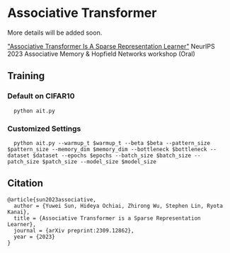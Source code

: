 # Associative Transformer
More details will be added soon.

["Associative Transformer Is A Sparse Representation Learner"](https://arxiv.org/abs/2309.12862)
NeurIPS 2023 Associative Memory & Hopfield Networks workshop (Oral)

## Training

### Default on CIFAR10
      python ait.py

### Customized Settings
      python ait.py --warmup_t $warmup_t --beta $beta --pattern_size $pattern_size --memory_dim $memory_dim --bottleneck $bottleneck --dataset $dataset --epochs $epochs --batch_size $batch_size --patch_size $patch_size --model_size $model_size
      

## Citation

```
@article{sun2023associative,
  author = {Yuwei Sun, Hideya Ochiai, Zhirong Wu, Stephen Lin, Ryota Kanai},
  title = {Associative Transformer is a Sparse Representation Learner},
  journal = {arXiv preprint:2309.12862},
  year = {2023}
}
```
